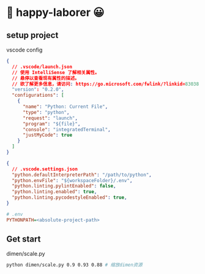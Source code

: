 # 🚀 happy-laborer 😀

## setup project

vscode config

```json
{
  // .vscode/launch.json
  // 使用 IntelliSense 了解相关属性。 
  // 悬停以查看现有属性的描述。
  // 欲了解更多信息，请访问: https://go.microsoft.com/fwlink/?linkid=830387
  "version": "0.2.0",
  "configurations": [
    {
      "name": "Python: Current File",
      "type": "python",
      "request": "launch",
      "program": "${file}",
      "console": "integratedTerminal",
      "justMyCode": true
    }
  ]
}
```

```json
{
  // .vscode.settings.json
  "python.defaultInterpreterPath": "/path/to/python",
  "python.envFile": "${workspaceFolder}/.env",
  "python.linting.pylintEnabled": false,
  "python.linting.enabled": true,
  "python.linting.pycodestyleEnabled": true,
}
```


```ini
# .env
PYTHONPATH=<absolute-project-path>
```

## Get start

dimen/scale.py

```bash
python dimen/scale.py 0.9 0.93 0.88 # 缩放dimen资源
```

